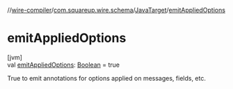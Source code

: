 //[wire-compiler](../../../index.md)/[com.squareup.wire.schema](../index.md)/[JavaTarget](index.md)/[emitAppliedOptions](emit-applied-options.md)

# emitAppliedOptions

[jvm]\
val [emitAppliedOptions](emit-applied-options.md): [Boolean](https://kotlinlang.org/api/latest/jvm/stdlib/kotlin/-boolean/index.html) = true

True to emit annotations for options applied on messages, fields, etc.
